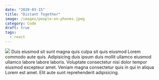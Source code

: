 ```yaml
---
date: "2020-03-15"
title: "Distant Together"
image: /images/people-on-phones.jpeg
category: Code
draft: true
tags:
  - react
---
```


<img src="/images/distant-together-screencap.jpg"/>
Duis eiusmod sit sunt magna quis culpa sit quis eiusmod Lorem commodo aute quis. Adipisicing duis ipsum duis mollit ullamco eiusmod ullamco labore labore laboris. Voluptate consectetur nisi dolor tempor eiusmod excepteur amet. Veniam magna consectetur quis in qui in aliqua Lorem est amet. Elit aute sunt reprehenderit adipisicing.
